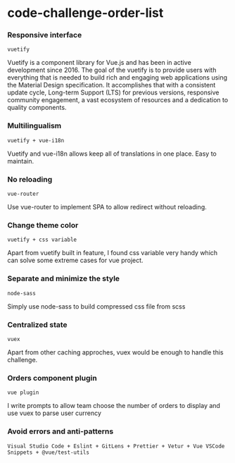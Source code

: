 # code-challenge-order-list

### Responsive interface
```
vuetify
```

Vuetify is a component library for Vue.js and has been in active development since 2016. The goal of the vuetify is to provide users with everything that is needed to build rich and engaging web applications using the Material Design specification. It accomplishes that with a consistent update cycle, Long-term Support (LTS) for previous versions, responsive community engagement, a vast ecosystem of resources and a dedication to quality components.

### Multilingualism
```
vuetify + vue-i18n
```

Vuetify and vue-i18n allows keep all of translations in one place. Easy to maintain. 

### No reloading
```
vue-router
```

Use vue-router to implement SPA to allow redirect without reloading.  

### Change theme color
```
vuetify + css variable
```

Apart from vuetify built in feature, I found css variable very handy which can solve some extreme cases for vue project.

### Separate and minimize the style 
```
node-sass
```

Simply use node-sass to build compressed css file from scss

### Centralized state
```
vuex
```

Apart from other caching approches, vuex would be enough to handle this challenge.  

### Orders component plugin 
```
vue plugin
```

I write prompts to allow team choose the number of orders to display and use vuex to parse user currency

### Avoid errors and anti-patterns 
```
Visual Studio Code + Eslint + GitLens + Prettier + Vetur + Vue VSCode Snippets + @vue/test-utils
```
